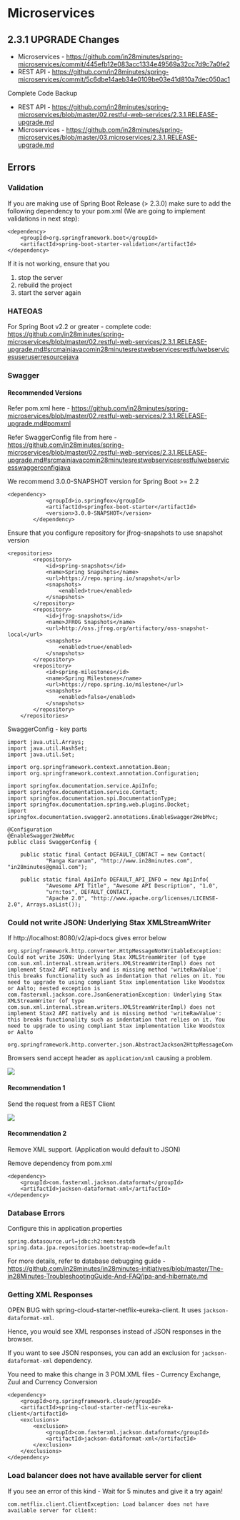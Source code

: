 # Microservices

## 2.3.1 UPGRADE Changes

- Microservices - https://github.com/in28minutes/spring-microservices/commit/445efb12e083acc1334e49569a32cc7d9c7a0fe2
- REST API - https://github.com/in28minutes/spring-microservices/commit/5c6dbe14aeb34e0109be03e41d810a7dec050ac1

Complete Code Backup
- REST API - https://github.com/in28minutes/spring-microservices/blob/master/02.restful-web-services/2.3.1.RELEASE-upgrade.md
- Microservices - https://github.com/in28minutes/spring-microservices/blob/master/03.microservices/2.3.1.RELEASE-upgrade.md


## Errors

### Validation

If you are making use of Spring Boot Release (> 2.3.0) make sure to add the following dependency to your pom.xml (We are going to implement validations in next step):

```
<dependency>    
    <groupId>org.springframework.boot</groupId>    
    <artifactId>spring-boot-starter-validation</artifactId>
</dependency>
```

If it is not working, ensure that you 
1. stop the server
2. rebuild the project
3. start the server again

### HATEOAS

For Spring Boot v2.2 or greater - complete code: https://github.com/in28minutes/spring-microservices/blob/master/02.restful-web-services/2.3.1.RELEASE-upgrade.md#srcmainjavacomin28minutesrestwebservicesrestfulwebservicesuseruserresourcejava

### Swagger

#### Recommended Versions

Refer pom.xml here - https://github.com/in28minutes/spring-microservices/blob/master/02.restful-web-services/2.3.1.RELEASE-upgrade.md#pomxml

Refer SwaggerConfig file from here - https://github.com/in28minutes/spring-microservices/blob/master/02.restful-web-services/2.3.1.RELEASE-upgrade.md#srcmainjavacomin28minutesrestwebservicesrestfulwebservicesswaggerconfigjava

We recommend 3.0.0-SNAPSHOT version for Spring Boot >= 2.2
```
<dependency>
			<groupId>io.springfox</groupId>
			<artifactId>springfox-boot-starter</artifactId>
			<version>3.0.0-SNAPSHOT</version>
		</dependency>
```

Ensure that you configure repository for jfrog-snapshots to use snapshot version
```
<repositories>
		<repository>
			<id>spring-snapshots</id>
			<name>Spring Snapshots</name>
			<url>https://repo.spring.io/snapshot</url>
			<snapshots>
				<enabled>true</enabled>
			</snapshots>
		</repository>
		<repository>
			<id>jfrog-snapshots</id>
			<name>JFROG Snapshots</name>
			<url>http://oss.jfrog.org/artifactory/oss-snapshot-local</url>
			<snapshots>
				<enabled>true</enabled>
			</snapshots>
		</repository>
		<repository>
			<id>spring-milestones</id>
			<name>Spring Milestones</name>
			<url>https://repo.spring.io/milestone</url>
			<snapshots>
				<enabled>false</enabled>
			</snapshots>
		</repository>
	</repositories>
```

SwaggerConfig - key parts
```
import java.util.Arrays;
import java.util.HashSet;
import java.util.Set;

import org.springframework.context.annotation.Bean;
import org.springframework.context.annotation.Configuration;

import springfox.documentation.service.ApiInfo;
import springfox.documentation.service.Contact;
import springfox.documentation.spi.DocumentationType;
import springfox.documentation.spring.web.plugins.Docket;
import springfox.documentation.swagger2.annotations.EnableSwagger2WebMvc;

@Configuration
@EnableSwagger2WebMvc
public class SwaggerConfig {

	public static final Contact DEFAULT_CONTACT = new Contact(
			"Ranga Karanam", "http://www.in28minutes.com", "in28minutes@gmail.com");
	
	public static final ApiInfo DEFAULT_API_INFO = new ApiInfo(
			"Awesome API Title", "Awesome API Description", "1.0",
			"urn:tos", DEFAULT_CONTACT, 
			"Apache 2.0", "http://www.apache.org/licenses/LICENSE-2.0", Arrays.asList());
```

### Could not write JSON: Underlying Stax XMLStreamWriter

If http://localhost:8080/v2/api-docs gives error below

```
org.springframework.http.converter.HttpMessageNotWritableException: Could not write JSON: Underlying Stax XMLStreamWriter (of type com.sun.xml.internal.stream.writers.XMLStreamWriterImpl) does not implement Stax2 API natively and is missing method 'writeRawValue': this breaks functionality such as indentation that relies on it. You need to upgrade to using compliant Stax implementation like Woodstox or Aalto; nested exception is com.fasterxml.jackson.core.JsonGenerationException: Underlying Stax XMLStreamWriter (of type com.sun.xml.internal.stream.writers.XMLStreamWriterImpl) does not implement Stax2 API natively and is missing method 'writeRawValue': this breaks functionality such as indentation that relies on it. You need to upgrade to using compliant Stax implementation like Woodstox or Aalto
	org.springframework.http.converter.json.AbstractJackson2HttpMessageConverter.writeInternal(AbstractJackson2HttpMessageConverter.java:326)
```

Browsers send accept header as `application/xml` causing a problem.

![](images/chrome-request-headers.png)

#### Recommendation 1

Send the request from a REST Client

![](images/rest-api-client-accept-json.png)

#### Recommendation 2 

Remove XML support. (Application would default to JSON)

Remove dependency from pom.xml
```
<dependency>
	<groupId>com.fasterxml.jackson.dataformat</groupId>
	<artifactId>jackson-dataformat-xml</artifactId>
</dependency>
```

### Database Errors

Configure this in application.properties

```
spring.datasource.url=jdbc:h2:mem:testdb
spring.data.jpa.repositories.bootstrap-mode=default
```

For more details, refer to database debugging guide - https://github.com/in28minutes/in28minutes-initiatives/blob/master/The-in28Minutes-TroubleshootingGuide-And-FAQ/jpa-and-hibernate.md



### Getting XML Responses

OPEN BUG with spring-cloud-starter-netflix-eureka-client. It uses `jackson-dataformat-xml`.

Hence, you would see XML responses instead of JSON responses in the browser.

If you want to see JSON responses, you can add an exclusion for `jackson-dataformat-xml` dependency.

You need to make this change in 3 POM.XML files - Currency Exchange, Zuul and Currency Conversion

```
<dependency>
	<groupId>org.springframework.cloud</groupId>
	<artifactId>spring-cloud-starter-netflix-eureka-client</artifactId>
	<exclusions>
		<exclusion>
			<groupId>com.fasterxml.jackson.dataformat</groupId>
			<artifactId>jackson-dataformat-xml</artifactId>
		</exclusion>
	</exclusions>
</dependency>
```

### Load balancer does not have available server for client

If you see an error of this kind - Wait for 5 minutes and give it a try again! 

```
com.netflix.client.ClientException: Load balancer does not have available server for client: 
```
